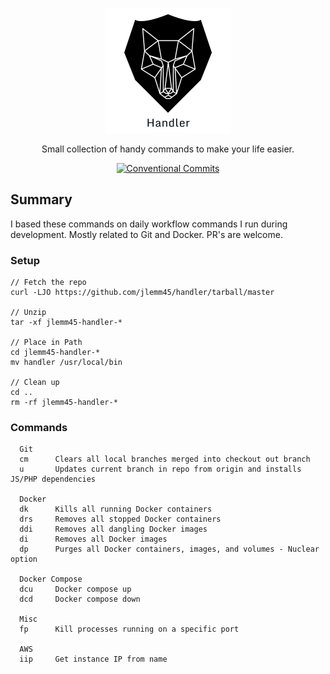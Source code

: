 <p align="center">
  <a href="https://github.com/jlemm45/handler"><img src="./img/logo.png" width="200" alt="Logo"></a>
</p>

<p align="center">
  Small collection of handy commands to make your life easier.
</p>

<p align="center">
  <a href="#badge"><img src="https://img.shields.io/badge/Conventional%20Commits-1.0.0-yellow.svg" alt="Conventional Commits"></a>
</p>

## Summary

I based these commands on daily workflow commands I run during development. Mostly related to Git and Docker.
PR's are welcome.

### Setup

```
// Fetch the repo
curl -LJO https://github.com/jlemm45/handler/tarball/master

// Unzip
tar -xf jlemm45-handler-*

// Place in Path
cd jlemm45-handler-*
mv handler /usr/local/bin

// Clean up
cd ..
rm -rf jlemm45-handler-*
```

### Commands

```
  Git
  cm      Clears all local branches merged into checkout out branch
  u       Updates current branch in repo from origin and installs JS/PHP dependencies

  Docker
  dk      Kills all running Docker containers
  drs     Removes all stopped Docker containers
  ddi     Removes all dangling Docker images
  di      Removes all Docker images
  dp      Purges all Docker containers, images, and volumes - Nuclear option

  Docker Compose
  dcu     Docker compose up
  dcd     Docker compose down

  Misc
  fp      Kill processes running on a specific port

  AWS
  iip     Get instance IP from name
```
